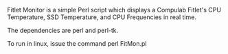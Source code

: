 Fitlet Monitor is a simple Perl script which displays a Compulab Fitlet's CPU Temperature, SSD Temperature, and CPU Frequencies in real time.

The dependencies are perl and perl-tk.

To run in linux, issue the command perl FitMon.pl
